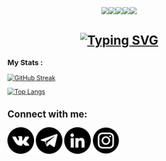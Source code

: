 <div id="header" align="center">
  
<img src="https://media.giphy.com/media/AOSwwqVjNZlDO/giphy.gif" width="165"/><img src="https://media.giphy.com/media/AOSwwqVjNZlDO/giphy.gif" width="165"/><img src="https://media.giphy.com/media/AOSwwqVjNZlDO/giphy.gif" width="165"/><img src="https://media.giphy.com/media/AOSwwqVjNZlDO/giphy.gif" width="165"/><img src="https://media.giphy.com/media/AOSwwqVjNZlDO/giphy.gif" width="165"/>

<h1> <a align="center" href="https://git.io/typing-svg"><img src="https://readme-typing-svg.herokuapp.com?font=Fira+Code&pause=1000&width=435&lines=Hi+there,+I'm+Semyon+KUROCHKIN!😄" alt="Typing SVG" /></a> </h1>
</div>

### My Stats :
[![GitHub Streak](http://github-readme-streak-stats.herokuapp.com?user=Simon99111&theme=blue-green&border_radius=4&date_format=j%20M%5B%20Y%5D&mode=weekly)](https://git.io/streak-stats)

[![Top Langs](https://github-readme-stats.vercel.app/api/top-langs/?username=Simon99111&layout=compact&theme=blue-green)](https://github.com/anuraghazra/github-readme-stats)

## Connect with me: ## 
<a href="https://vk.com/kurochkin_99"> <img src="icons/vkontakte.png" width="60" height="60" alt=""></a>
<a href="https://t.me/SemyonKUROCHKIN99"> <img src="icons/telegram.png" width="60" height="60" alt=""></a>
<a href="https://www.linkedin.com/in/semyon-kurochkin/"> <img src="icons/in.png" width="60" height="60" alt=""></a>
<a href="https://www.instagram.com/simon_kurochkin/"> <img src="icons/instagram.png" width="60" height="60" alt=""></a>
</p>
</body>
